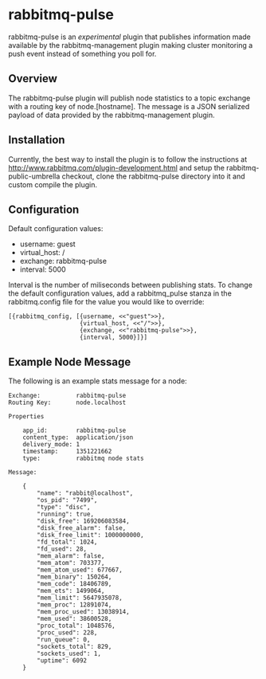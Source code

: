 rabbitmq-pulse
==============
rabbitmq-pulse is an *experimental* plugin that publishes information made available by the rabbitmq-management plugin
making cluster monitoring a push event instead of something you poll for.

Overview
--------
The rabbitmq-pulse plugin will publish node statistics to a topic exchange with a routing key of node.[hostname]. The
message is a JSON serialized payload of data provided by the rabbitmq-management plugin.

Installation
------------
Currently, the best way to install the plugin is to follow the instructions at http://www.rabbitmq.com/plugin-development.html and
setup the rabbitmq-public-umbrella checkout, clone the rabbitmq-pulse directory into it and custom compile the plugin.

Configuration
-------------
Default configuration values:

- username: guest
- virtual_host: /
- exchange: rabbitmq-pulse
- interval: 5000

Interval is the number of miliseconds between publishing stats. To change the default configuration values, add a
rabbitmq_pulse stanza in the rabbitmq.config file for the value you would like to override:

    [{rabbitmq_config, [{username, <<"guest">>},
                        {virtual_host, <<"/">>},
                        {exchange, <<"rabbitmq-pulse">>},
                        {interval, 5000}]}]

Example Node Message
--------------------
The following is an example stats message for a node:

    Exchange:          rabbitmq-pulse
    Routing Key:       node.localhost

    Properties

        app_id:        rabbitmq-pulse
        content_type:  application/json
        delivery_mode: 1
        timestamp:     1351221662
        type:          rabbitmq node stats

    Message:

        {
            "name": "rabbit@localhost",
            "os_pid": "7499",
            "type": "disc",
            "running": true,
            "disk_free": 169206083584,
            "disk_free_alarm": false,
            "disk_free_limit": 1000000000,
            "fd_total": 1024,
            "fd_used": 28,
            "mem_alarm": false,
            "mem_atom": 703377,
            "mem_atom_used": 677667,
            "mem_binary": 150264,
            "mem_code": 18406789,
            "mem_ets": 1499064,
            "mem_limit": 5647935078,
            "mem_proc": 12891074,
            "mem_proc_used": 13038914,
            "mem_used": 38600528,
            "proc_total": 1048576,
            "proc_used": 228,
            "run_queue": 0,
            "sockets_total": 829,
            "sockets_used": 1,
            "uptime": 6092
        }
